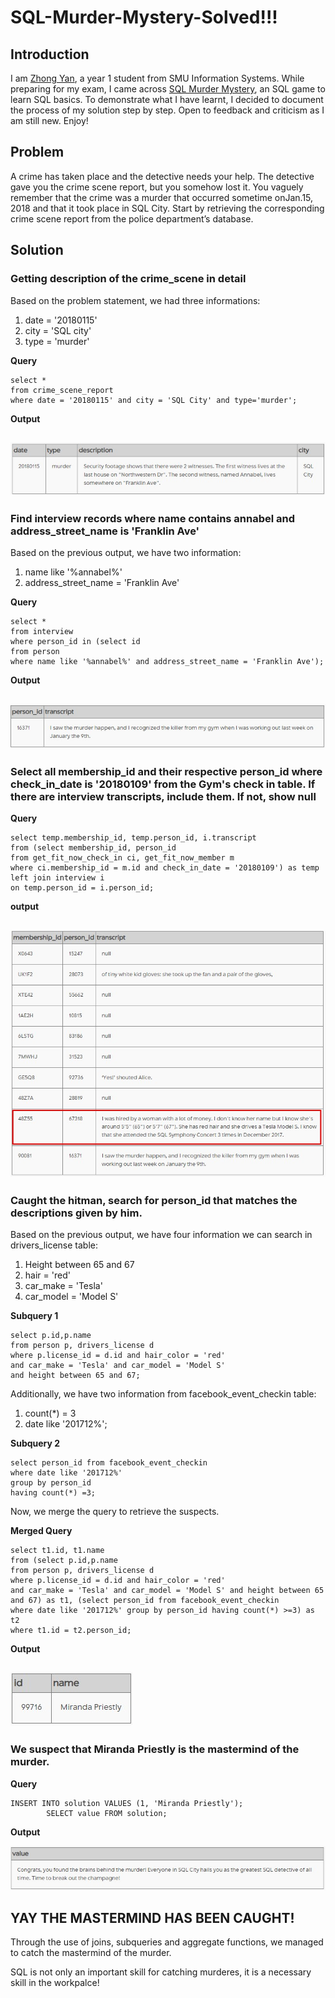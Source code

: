 # SQL-Murder-Mystery-Solved!!!

## Introduction
I am [Zhong Yan](https://www.linkedin.com/in/zhong-yan-tan/), a year 1 student from SMU Information Systems. While preparing for my exam, I came across [SQL Murder Mystery](https://mystery.knightlab.com/), an SQL game to learn SQL basics. To demonstrate what I have learnt, I decided to document the process of my solution step by step. Open to feedback and criticism as I am still new. Enjoy!

## Problem
A crime has taken place and the detective needs your help. The detective gave you the crime scene report, but you somehow lost it. You vaguely remember that the crime was a ​murder​ that occurred sometime on ​Jan.15, 2018​ and that it took place in ​SQL City​. Start by retrieving the corresponding crime scene report from the police department’s database.

## Solution
### Getting description of the crime_scene in detail
Based on the problem statement, we had three informations:
1. date = '20180115'
2. city = 'SQL city'
3. type = 'murder'

**Query**
```
select *
from crime_scene_report
where date = '20180115' and city = 'SQL City' and type='murder';
```

**Output**

![Part 1](1.jpg)
---
### Find interview records where name contains annabel and address_street_name is 'Franklin Ave'
Based on the previous output, we have two information:
1. name like '%annabel%'
2. address_street_name = 'Franklin Ave'

**Query**

```
select *
from interview
where person_id in (select id
from person
where name like '%annabel%' and address_street_name = 'Franklin Ave');
```

**Output**

![Part 2](2.jpg)
---
### Select all membership_id and their respective person_id where check_in_date is '20180109' from the Gym's check in table. If there are interview transcripts, include them. If not, show null
**Query**

```
select temp.membership_id, temp.person_id, i.transcript
from (select membership_id, person_id
from get_fit_now_check_in ci, get_fit_now_member m
where ci.membership_id = m.id and check_in_date = '20180109') as temp left join interview i
on temp.person_id = i.person_id;
```

**output**

![Part 3](3.jpg)
---
### Caught the hitman, search for person_id that matches the descriptions given by him.
Based on the previous output, we have four information we can search in drivers_license table:
1. Height between 65 and 67
2. hair = 'red'
3. car_make = 'Tesla'
4. car_model = 'Model S'

**Subquery 1**

```
select p.id,p.name
from person p, drivers_license d
where p.license_id = d.id and hair_color = 'red' 
and car_make = 'Tesla' and car_model = 'Model S' 
and height between 65 and 67;
```

Additionally, we have two information from facebook_event_checkin table:
1. count(*) = 3
2. date like '201712%';

**Subquery 2**

```
select person_id from facebook_event_checkin
where date like '201712%' 
group by person_id 
having count(*) =3;
```

Now, we merge the query to retrieve the suspects.

**Merged Query**

```
select t1.id, t1.name
from (select p.id,p.name
from person p, drivers_license d
where p.license_id = d.id and hair_color = 'red' 
and car_make = 'Tesla' and car_model = 'Model S' and height between 65 and 67) as t1, (select person_id from facebook_event_checkin
where date like '201712%' group by person_id having count(*) >=3) as t2
where t1.id = t2.person_id;
```

**Output**

![Part 4](4.jpg)
---
### We suspect that Miranda Priestly is the mastermind of the murder.
**Query**

```
INSERT INTO solution VALUES (1, 'Miranda Priestly');
        SELECT value FROM solution;
```

**Output**

![Solution](5.jpg)

## YAY THE MASTERMIND HAS BEEN CAUGHT!
Through the use of joins, subqueries and aggregate functions, we managed to catch the mastermind of the murder. 

SQL is not only an important skill for catching murderes, it is a necessary skill in the workpalce!
